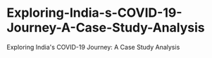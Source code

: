 # Exploring-India-s-COVID-19-Journey-A-Case-Study-Analysis
Exploring India's COVID-19 Journey: A Case Study Analysis
